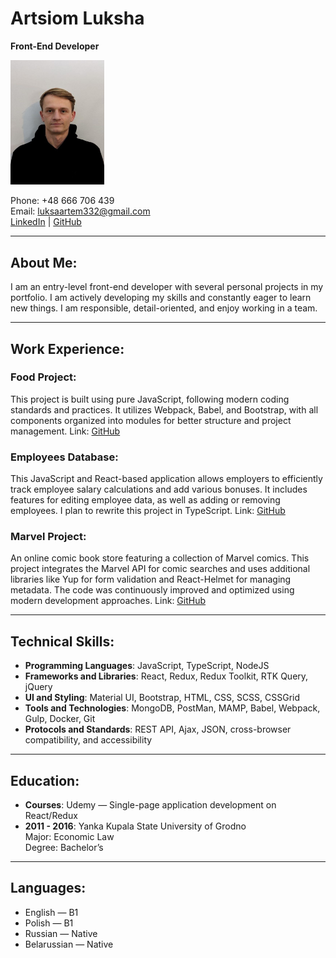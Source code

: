 # Artsiom Luksha
**Front-End Developer**

<img src="photo.jpg" alt="Artsiom Luksha Photo" width="150">

Phone: +48 666 706 439  
Email: [luksaartem332@gmail.com](mailto:luksaartem332@gmail.com)  
[LinkedIn](https://www.linkedin.com/in/artyom-luksha-06389b1a4/) | [GitHub](https://github.com/AirDrop94)

---

## About Me:
I am an entry-level front-end developer with several personal projects in my portfolio. I am actively developing my skills and constantly eager to learn new things. I am responsible, detail-oriented, and enjoy working in a team.

---

## Work Experience:

### Food Project:
This project is built using pure JavaScript, following modern coding standards and practices. It utilizes Webpack, Babel, and Bootstrap, with all components organized into modules for better structure and project management.
Link: [GitHub](https://github.com/AirDrop94/Food-project)

### Employees Database:
This JavaScript and React-based application allows employers to efficiently track employee salary calculations and add various bonuses. It includes features for editing employee data, as well as adding or removing employees. I plan to rewrite this project in TypeScript.
Link: [GitHub](https://github.com/AirDrop94/Employees-Accounting-App)

### Marvel Project:
An online comic book store featuring a collection of Marvel comics. This project integrates the Marvel API for comic searches and uses additional libraries like Yup for form validation and React-Helmet for managing metadata. The code was continuously improved and optimized using modern development approaches.
Link: [GitHub](https://github.com/AirDrop94/Marvell-Project/tree/main)

---

## Technical Skills:
- **Programming Languages**: JavaScript, TypeScript, NodeJS 
- **Frameworks and Libraries**: React, Redux, Redux Toolkit, RTK Query, jQuery
- **UI and Styling**: Material UI, Bootstrap, HTML, CSS, SCSS, CSSGrid
- **Tools and Technologies**: MongoDB, PostMan, MAMP, Babel, Webpack, Gulp, Docker, Git
- **Protocols and Standards**: REST API, Ajax, JSON, cross-browser compatibility, and accessibility

---

## Education:
- **Courses**: Udemy — Single-page application development on React/Redux  
- **2011 - 2016**: Yanka Kupala State University of Grodno  
  Major: Economic Law  
  Degree: Bachelor’s

---

## Languages:
- English — B1
- Polish — B1
- Russian — Native
- Belarussian — Native
